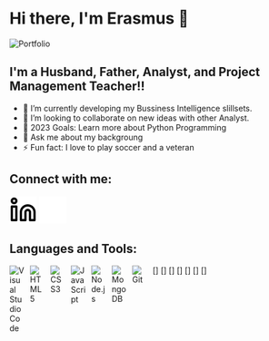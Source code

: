 # Hi there, I'm Erasmus 👋

![Portfolio](https://img.shields.io/static/v1?label=PORTFOLIO&message=UP&color=<success>)

## I'm a Husband, Father, Analyst, and Project Management Teacher!!
- 🌱 I’m currently developing my Bussiness Intelligence slillsets.
- 👯 I’m looking to collaborate on new ideas with other Analyst.
- 🥅 2023 Goals: Learn more about Python Programming
- 💬 Ask me about my backgroung
- ⚡ Fun fact: I love to play soccer and a veteran

## Connect with me:
[![LinkedIn](./images/linkedin-light.svg)](https://linkedin.com/in/erasmusquaye/-light-mode-only)
[![LinkedIn](./images/linkedin-dark.svg)](https://linkedin.com/in/erasmusquaye/-dark-mode-only)

## Languages and Tools:
[<img align="left" alt="Visual Studio Code" width="26px" src="https://cdn.jsdelivr.net/gh/devicons/devicon/icons/vscode/vscode-original.svg" style="padding-right:10px;" />]
[<img align="left" alt="HTML5" width="26px" src="https://cdn.jsdelivr.net/gh/devicons/devicon/icons/html5/html5-original.svg" style="padding-right:10px;" />]
[<img align="left" alt="CSS3" width="26px" src="https://cdn.jsdelivr.net/gh/devicons/devicon/icons/css3/css3-original.svg" style="padding-right:10px;" />]
[<img align="left" alt="JavaScript" width="26px" src="https://cdn.jsdelivr.net/gh/devicons/devicon/icons/javascript/javascript-original.svg" style="padding-right:10px;" />]
[<img align="left" alt="Node.js" width="26px" src="https://cdn.jsdelivr.net/gh/devicons/devicon/icons/nodejs/nodejs-original.svg" style="padding-right:10px;" />]
[<img align="left" alt="MongoDB" width="26px" src="https://cdn.jsdelivr.net/gh/devicons/devicon/icons/mongodb/mongodb-original.svg" style="padding-right:10px;" />]
[<img align="left" alt="Git" width="26px" src="https://cdn.jsdelivr.net/gh/devicons/devicon/icons/git/git-original.svg" style="padding-right:10px;" />]
